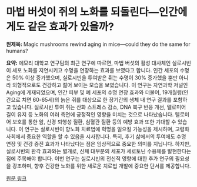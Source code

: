 # 마법 버섯이 쥐의 노화를 되돌린다—인간에게도 같은 효과가 있을까?

**원제목:** Magic mushrooms rewind aging in mice—could they do the same for humans?

**요약:** 에모리 대학교 연구팀의 최근 연구에 따르면, 마법 버섯의 활성 대사체인 실로시빈이 세포 노화를 지연시키고 수명을 연장하는 효과를 보였다고 합니다. 인간 세포의 수명은 50% 이상 증가했으며, 실로시빈을 투여받은 쥐는 수명이 30% 증가했을 뿐만 아니라 외형적으로도 건강하고 젊어 보이는 모습을 보였습니다.  이 연구는 자연과학 저널인 Aging에 게재되었으며, 인간 피부 및 폐 세포의 수명 연장 효과와 더불어, 19개월령(인간으로 치면 60-65세)의 늙은 쥐를 대상으로 한 장기간의 생체 내 연구 결과를 포함하고 있습니다.  실로시빈 투여 쥐는 산화 스트레스 감소, DNA 복구 반응 개선, 텔로미어 길이 유지 등 노화의 여러 측면에 긍정적인 영향을 미치는 것으로 나타났습니다.  텔로미어 보호를 통한 암, 신경 퇴행성 질환, 심혈관 질환 등의 예방 효과 또한 기대할 수 있습니다.  이 연구는 실로시빈이 항노화 치료법에 혁명을 일으킬 가능성을 제시하며, 고령화 사회에서 중요한 역할을 할 수 있음을 시사합니다.  특히,  후기 삶에서의 투여에도 수명 연장 및 건강 증진 효과가 나타났다는 점은 임상적으로 중요한 의미를 지닙니다. 하지만,  실로시빈의 환각 효과와는 별개로,  신체 대부분의 세포가 세로토닌 수용체를 발현한다는 점에 주목해야 합니다.  이번 연구는  실로시빈의 전신적 영향에 대한 추가 연구의 필요성을 강조하며,  향후 건강한 노화를 위한 새로운 치료법 개발에 중요한 단서를 제공합니다.

[원문 링크](https://www.sciencedaily.com/releases/2025/07/250721223838.htm)
